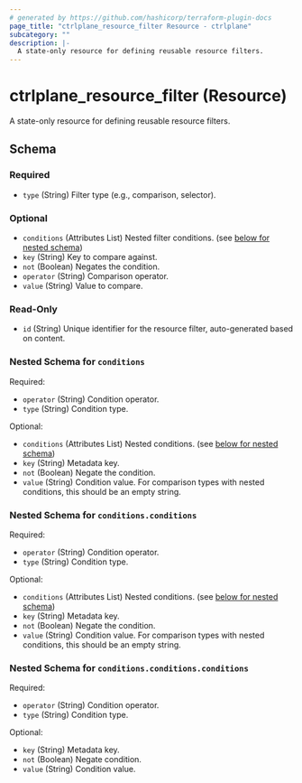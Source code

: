 ```yaml
---
# generated by https://github.com/hashicorp/terraform-plugin-docs
page_title: "ctrlplane_resource_filter Resource - ctrlplane"
subcategory: ""
description: |-
  A state-only resource for defining reusable resource filters.
---
```


# ctrlplane_resource_filter (Resource)

A state-only resource for defining reusable resource filters.



<!-- schema generated by tfplugindocs -->
## Schema

### Required

- `type` (String) Filter type (e.g., comparison, selector).

### Optional

- `conditions` (Attributes List) Nested filter conditions. (see [below for nested schema](#nestedatt--conditions))
- `key` (String) Key to compare against.
- `not` (Boolean) Negates the condition.
- `operator` (String) Comparison operator.
- `value` (String) Value to compare.

### Read-Only

- `id` (String) Unique identifier for the resource filter, auto-generated based on content.

<a id="nestedatt--conditions"></a>
### Nested Schema for `conditions`

Required:

- `operator` (String) Condition operator.
- `type` (String) Condition type.

Optional:

- `conditions` (Attributes List) Nested conditions. (see [below for nested schema](#nestedatt--conditions--conditions))
- `key` (String) Metadata key.
- `not` (Boolean) Negate the condition.
- `value` (String) Condition value. For comparison types with nested conditions, this should be an empty string.

<a id="nestedatt--conditions--conditions"></a>
### Nested Schema for `conditions.conditions`

Required:

- `operator` (String) Condition operator.
- `type` (String) Condition type.

Optional:

- `conditions` (Attributes List) Nested conditions. (see [below for nested schema](#nestedatt--conditions--conditions--conditions))
- `key` (String) Metadata key.
- `not` (Boolean) Negate the condition.
- `value` (String) Condition value. For comparison types with nested conditions, this should be an empty string.

<a id="nestedatt--conditions--conditions--conditions"></a>
### Nested Schema for `conditions.conditions.conditions`

Required:

- `operator` (String) Condition operator.
- `type` (String) Condition type.

Optional:

- `key` (String) Metadata key.
- `not` (Boolean) Negate condition.
- `value` (String) Condition value.
